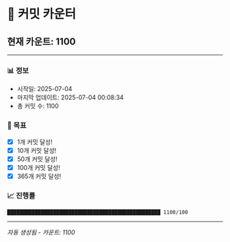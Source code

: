 # 🔢 커밋 카운터

## 현재 카운트: 1100

---

### 📊 정보
- 시작일: 2025-07-04
- 마지막 업데이트: 2025-07-04 00:08:34
- 총 커밋 수: 1100

### 🎯 목표
- [x] 1개 커밋 달성!
- [x] 10개 커밋 달성!
- [x] 50개 커밋 달성!
- [x] 100개 커밋 달성!
- [x] 365개 커밋 달성!

### 📈 진행률
```
██████████████████████████████████████████████████ 1100/100
```

---
*자동 생성됨 - 카운트: 1100*
